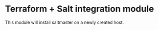 # Terraform + Salt integration module

This module will install saltmaster on a newly created host.
